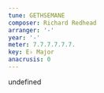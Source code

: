```yaml
---
tune: GETHSEMANE
composer: Richard Redhead
arranger: '-'
year: '-'
meter: 7.7.7.7.7.7.
key: E♭ Major
anacrusis: 0
---
```

undefined